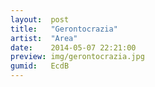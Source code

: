 ```yaml
---
layout:  post
title:   "Gerontocrazia"
artist:  "Area"
date:    2014-05-07 22:21:00
preview: img/gerontocrazia.jpg
gumid:   EcdB
---
```


<!-- vim: set tw=79 spell spelllang=en: -->
